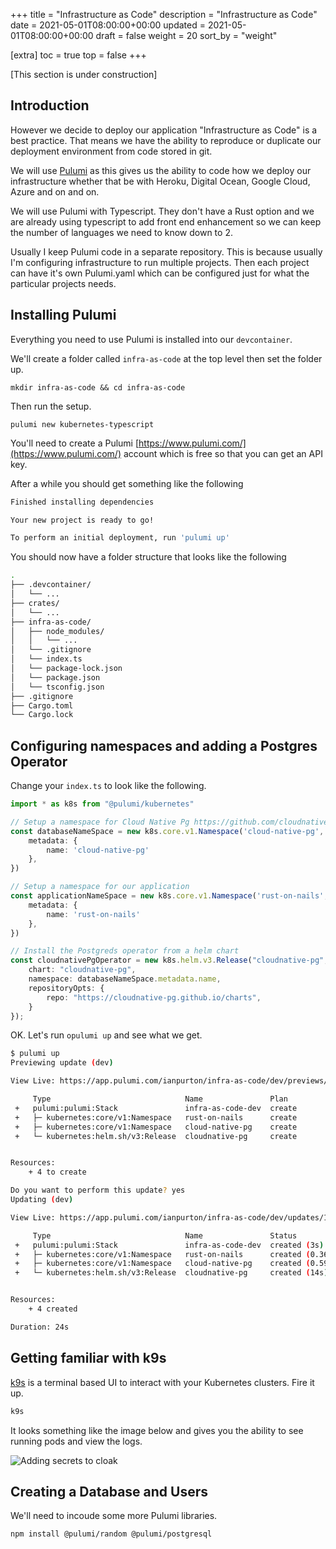 +++
title = "Infrastructure as Code"
description = "Infrastructure as Code"
date = 2021-05-01T08:00:00+00:00
updated = 2021-05-01T08:00:00+00:00
draft = false
weight = 20
sort_by = "weight"

[extra]
toc = true
top = false
+++

[This section is under construction]

## Introduction

However we decide to deploy our application "Infrastructure as Code" is a best practice. That means we have the ability to reproduce or duplicate our deployment environment from code stored in git. 

We will use [Pulumi](https://www.pulumi.com/) as this gives us the ability to code how we deploy our infrastructure whether that be with Heroku, Digital Ocean, Google Cloud, Azure and on and on.

We will use Pulumi with Typescript. They don't have a Rust option and we are already using typescript to add front end enhancement so we can keep the number of languages we need to know down to 2.

Usually I keep Pulumi code in a separate repository. This is because usually I'm configuring infrastructure to run multiple projects. Then each project can have it's own Pulumi.yaml which can be configured just for what the particular projects needs.

## Installing Pulumi

Everything you need to use Pulumi is installed into our `devcontainer`.

We'll create a folder called `infra-as-code` at the top level then set the folder up.

```
mkdir infra-as-code && cd infra-as-code
```

Then run the setup.

```
pulumi new kubernetes-typescript
```

You'll need to create a Pulumi [https://www.pulumi.com/](https://www.pulumi.com/) account which is free so that you can get an API key.

After a while you should get something like the following

```sh
Finished installing dependencies

Your new project is ready to go! 

To perform an initial deployment, run 'pulumi up'
```

You should now have a folder structure that looks like the following


```sh
.
├── .devcontainer/
│   └── ...
├── crates/
│   └── ...
├── infra-as-code/
│   ├── node_modules/
│   │   └── ...
│   └── .gitignore
│   └── index.ts
│   └── package-lock.json
│   └── package.json
│   └── tsconfig.json
├── .gitignore
├── Cargo.toml
└── Cargo.lock
```

## Configuring namespaces and adding a Postgres Operator

Change your `index.ts` to look like the following.

```typescript
import * as k8s from "@pulumi/kubernetes"

// Setup a namespace for Cloud Native Pg https://github.com/cloudnative-pg/cloudnative-pg
const databaseNameSpace = new k8s.core.v1.Namespace('cloud-native-pg', {
    metadata: {
        name: 'cloud-native-pg'
    },
})

// Setup a namespace for our application
const applicationNameSpace = new k8s.core.v1.Namespace('rust-on-nails', {
    metadata: {
        name: 'rust-on-nails'
    },
})

// Install the Postgreds operator from a helm chart
const cloudnativePgOperator = new k8s.helm.v3.Release("cloudnative-pg", {
    chart: "cloudnative-pg",
    namespace: databaseNameSpace.metadata.name,
    repositoryOpts: {
        repo: "https://cloudnative-pg.github.io/charts",
    }
}); 
```

OK. Let's run `opulumi up` and see what we get.

```sh
$ pulumi up
Previewing update (dev)

View Live: https://app.pulumi.com/ianpurton/infra-as-code/dev/previews/18c545e4-d7d3-4dbe-bae7-6fc4302304eb

     Type                              Name               Plan       
 +   pulumi:pulumi:Stack               infra-as-code-dev  create     
 +   ├─ kubernetes:core/v1:Namespace   rust-on-nails      create     
 +   ├─ kubernetes:core/v1:Namespace   cloud-native-pg    create     
 +   └─ kubernetes:helm.sh/v3:Release  cloudnative-pg     create     


Resources:
    + 4 to create

Do you want to perform this update? yes
Updating (dev)

View Live: https://app.pulumi.com/ianpurton/infra-as-code/dev/updates/1

     Type                              Name               Status             
 +   pulumi:pulumi:Stack               infra-as-code-dev  created (3s)       
 +   ├─ kubernetes:core/v1:Namespace   rust-on-nails      created (0.36s)    
 +   ├─ kubernetes:core/v1:Namespace   cloud-native-pg    created (0.59s)    
 +   └─ kubernetes:helm.sh/v3:Release  cloudnative-pg     created (14s)      


Resources:
    + 4 created

Duration: 24s
```

## Getting familiar with k9s

[k9s](https://k9scli.io/) is a terminal based UI to interact with your Kubernetes clusters. Fire it up.

```sh
k9s
```

It looks something like the image below and gives you the ability to see running pods and view the logs.

![Adding secrets to cloak](../pods.png)

## Creating a Database and Users

We'll need to incoude some more Pulumi libraries.

```
npm install @pulumi/random @pulumi/postgresql
```